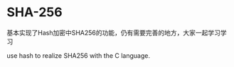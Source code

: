 # SHA-256

基本实现了Hash加密中SHA256的功能，仍有需要完善的地方，大家一起学习学习

use hash to realize SHA256 with the C language.
